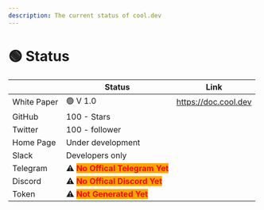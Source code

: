 ```yaml
---
description: The current status of cool.dev
---
```


# 🟢 Status

|             | Status                                                                                | Link                 |
| ----------- | ------------------------------------------------------------------------------------- | -------------------- |
| White Paper | 🟢 V 1.0                                                                              | https://doc.cool.dev |
| GitHub      | 100 - Stars                                                                           |                      |
| Twitter     | 100 - follower                                                                        |                      |
| Home Page   | Under development                                                                     |                      |
| Slack       | Developers only                                                                       |                      |
| Telegram    |⚠️ <mark style="color:red;background-color:orange;">**No Offical Telegram Yet**</mark> |                      |
| Discord     | ⚠️ <mark style="color:red;background-color:orange;">**No Offical Discord Yet**</mark> |                      |
| Token       | ⚠️ <mark style="color:red;background-color:orange;">**Not Generated Yet**</mark>      |                      |
